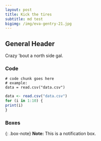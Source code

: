 ```yaml
---
layout: post
title: Kick the tires
subtitle: md test
bigimg: /img/eva-gentry-21.jpg
---
```


## General Header

Crazy 'bout a north side gal.

### Code

~~~ 
# code chunk goes here
# example:
data = read.csv("data.csv")
~~~

```r
data <- read.csv("data.csv")
for (i in 1:10) {
print(i)
}
```

### Boxes

{: .box-note}
**Note:** This is a notification box.

